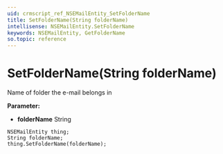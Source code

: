```yaml
---
uid: crmscript_ref_NSEMailEntity_SetFolderName
title: SetFolderName(String folderName)
intellisense: NSEMailEntity.SetFolderName
keywords: NSEMailEntity, GetFolderName
so.topic: reference
---
```


# SetFolderName(String folderName)

Name of folder the e-mail belongs in

**Parameter:** 
* **folderName** String

```crmscript
NSEMailEntity thing;
String folderName;
thing.SetFolderName(folderName);
```

